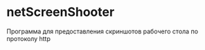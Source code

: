 netScreenShooter
================

Программа для предоставления скриншотов рабочего стола по протоколу http

